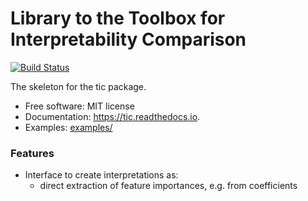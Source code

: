 # Library to the Toolbox for Interpretability Comparison

[![Build Status](https://travis-ci.org/tommartensen/tic.svg?branch=master)](https://travis-ci.org/tommartensen/tic)

The skeleton for the tic package.


* Free software: MIT license
* Documentation: https://tic.readthedocs.io.
* Examples: [examples/](examples/)

### Features

* Interface to create interpretations as:
  * direct extraction of feature importances, e.g. from coefficients
